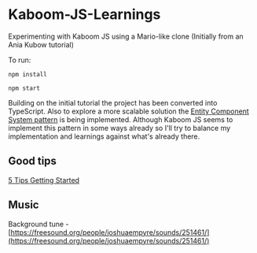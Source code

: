 # Kaboom-JS-Learnings

Experimenting with Kaboom JS using a Mario-like clone (Initially from an Ania Kubow tutorial)

To run:

`npm install`

`npm start`

Building on the initial tutorial the project has been converted into TypeScript. Also to explore a more scalable solution the [Entity Component System pattern](https://en.wikipedia.org/wiki/Entity_component_system) is being implemented. Although Kaboom JS seems to implement this pattern in some ways already so I'll try to balance my implementation and learnings against what's already there.

## Good tips

[5 Tips Getting Started](https://blog.ourcade.co/posts/2021/5-tips-getting-started-kaboom-js/)

## Music

Background tune - [https://freesound.org/people/joshuaempyre/sounds/251461/](https://freesound.org/people/joshuaempyre/sounds/251461/)
